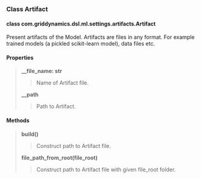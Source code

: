 ### Class Artifact

#### class com.griddynamics.dsl.ml.settings.artifacts.Artifact

Present artifacts of the Model. Artifacts are files in any format. For example trained models (a pickled scikit-learn model), data files etc.

#### Properties 
> **__file_name: str**
> > Name of Artifact file.
>
> **__path**
> > Path to Artifact.


#### Methods

> **build()**
> > Construct path to Artifact file.  
>
> **file_path_from_root(file_root)**
> > Construct path to Artifact file with given file_root folder.  
